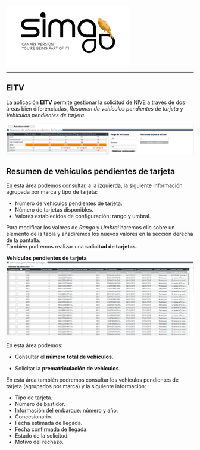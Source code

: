 ![sima2](images/es-ES_simacanaryversionbn.png)  
  
---  
  
## EITV

La aplicación **EITV**  permite gestionar la solicitud de NIVE a través de dos áreas bien diferenciadas,  _Resumen de vehículos pendientes de tarjeta_ y _Vehículos pendientes de tarjeta_.   
  
![EITV](images/es-ES_eitvmainpage_vehiclessummary.png)  
   

## Resumen de vehículos pendientes de tarjeta


En esta área podemos consultar, a la izquierda, la siguiente información agrupada por marca y tipo de tarjeta:    


  - Número de vehículos pendientes de tarjeta.   
 - Número de tarjetas disponibles.    
 - Valores establecidos de configuración: rango y umbral.
 
Para modificar los valores de _Rango_ y _Umbral_ haremos clic sobre un elemento de la tabla y añadiremos los nuevos valores en la sección derecha de la pantalla.   
También podremos realizar una **solicitud de tarjetas**.  
  
 
   


  
**Vehículos pendientes de tarjeta**   
![Pendientes de tarjeta](images/es-ES_eitvmainpage_vehiclescardpending.png)   
 
En esta área podemos:    

 - Consultar el **número total de vehículos**.  
 
 - Solicitar la **prematriculación de vehículos**.  

En esta área también podremos consultar los vehículos pendientes de tarjeta (agrupados por marca)  y la siguiente información:    

 - Tipo de tarjeta.  
 - Número de bastidor.  
 - Información del embarque: número y año.  
 - Concesionario.  
 - Fecha estimada de llegada.  
 - Fecha confirmada de llegada.
 - Estado de la solicitud.  
 - Motivo del rechazo.  
 
